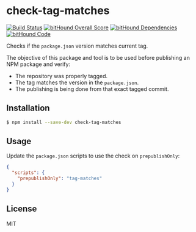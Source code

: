 # check-tag-matches

[![Build Status](https://travis-ci.com/autonomoussoftware/check-tag-matches.svg?branch=master)](https://travis-ci.com/autonomoussoftware/check-tag-matches)
[![bitHound Overall Score](https://www.bithound.io/github/autonomoussoftware/check-tag-matches/badges/score.svg)](https://www.bithound.io/github/autonomoussoftware/check-tag-matches)
[![bitHound Dependencies](https://www.bithound.io/github/autonomoussoftware/check-tag-matches/badges/dependencies.svg)](https://www.bithound.io/github/autonomoussoftware/check-tag-matches/master/dependencies/npm)
[![bitHound Code](https://www.bithound.io/github/autonomoussoftware/check-tag-matches/badges/code.svg)](https://www.bithound.io/github/autonomoussoftware/check-tag-matches)

Checks if the `package.json` version matches current tag.

The objective of this package and tool is to be used before publishing an NPM package and verify:

- The repository was properly tagged.
- The tag matches the version in the `package.json`.
- The publishing is being done from that exact tagged commit.

## Installation

```bash
$ npm install --save-dev check-tag-matches
```

## Usage

Update the `package.json` scripts to use the check on `prepublishOnly`:

```json
{
  "scripts": {
    "prepublishOnly": "tag-matches"
  }
}
```

## License

MIT
